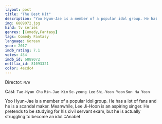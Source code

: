 ```yaml
---
layout: post
title: "The Best Hit"
description: "Yoo Hyun-Jae is a member of a popular idol group. He has a lot of fans and he is a scandal maker. Meanwhile, Lee Ji-Hoon is an aspiring singer. He pretends to be studying for his civil servant exam, but he is actually struggling to become an idol..."
img: 6889072.jpg
kind: tv series
genres: [Comedy,Fantasy]
tags: Comedy Fantasy 
language: Korean
year: 2017
imdb_rating: 7.1
votes: 454
imdb_id: 6889072
netflix_id: 81093321
color: 4ecdc4
---
```

Director: `N/A`  

Cast: `Tae-Hyun Cha` `Min-Jae Kim` `Se-yeong Lee` `Shi-Yoon Yoon` `Son Ha Yoon` 

Yoo Hyun-Jae is a member of a popular idol group. He has a lot of fans and he is a scandal maker. Meanwhile, Lee Ji-Hoon is an aspiring singer. He pretends to be studying for his civil servant exam, but he is actually struggling to become an idol.::Anabel